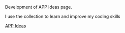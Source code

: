 Development of APP Ideas page.

I use the collection to learn and improve my coding skills

[APP Ideas](https://github.com/florinpop17/app-ideas)